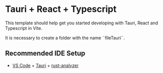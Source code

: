 # Tauri + React + Typescript

This template should help get you started developing with Tauri, React and Typescript in Vite.

It is necessary to create a folder with the name ¨fileTauri¨.

## Recommended IDE Setup

- [VS Code](https://code.visualstudio.com/) + [Tauri](https://marketplace.visualstudio.com/items?itemName=tauri-apps.tauri-vscode) + [rust-analyzer](https://marketplace.visualstudio.com/items?itemName=rust-lang.rust-analyzer)
